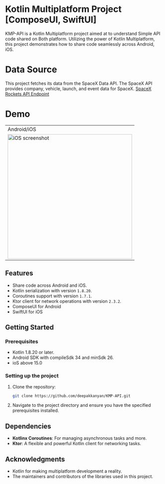 # Kotlin Multiplatform Project [ComposeUI, SwiftUI]

KMP-API is a Kotlin Multiplatform project aimed at to understand Simple API code shared on Both platform. 
Utilizing the power of Kotlin Multiplatform, this project demonstrates how to share code seamlessly across Android, iOS.

# Data Source

This project fetches its data from the SpaceX Data API. The SpaceX API provides company, vehicle, launch, and event data for SpaceX.
[SpaceX Rockets API Endpoint](https://docs.spacexdata.com/)

# Demo
<table>
  <tr>
    <td>Android/iOS</td>
  </tr>
  <tr>
    <td valign="top"><img src="https://github.com/deepakkanyan/KMP-API/blob/master/images/Untitled_Project_V1.gif" alt="iOS screenshot" width="400"/></td>
  </tr>
 </table>

## Features

- Share code across Android and iOS.
- Kotlin serialization with version `1.8.20`.
- Coroutines support with version `1.7.1`.
- Ktor client for network operations with version `2.3.2`.
- ComposeUI for Android
- SwiftUI for iOS

## Getting Started

### Prerequisites

- Kotlin 1.8.20 or later.
- Android SDK with compileSdk 34 and minSdk 26.
- ioS above 15.0

### Setting up the project

1. Clone the repository:

   ```bash
   git clone https://github.com/deepakkanyan/KMP-API.git
   ```

2. Navigate to the project directory and ensure you have the specified prerequisites installed.

## Dependencies

- **Kotlinx Coroutines**: For managing asynchronous tasks and more.
- **Ktor**: A flexible and powerful Kotlin client for networking tasks.

## Acknowledgments

- Kotlin for making multiplatform development a reality.
- The maintainers and contributors of the libraries used in this project.
